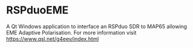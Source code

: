 # RSPduoEME
A Qt Windows application to interface an RSPduo SDR to MAP65 allowing EME Adaptive Polarisation. For more information visit https://www.qsl.net/g4eev/index.html

